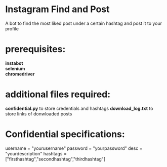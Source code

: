# Instagram Find and Post
A bot to find the most liked post under a certain hashtag and post it to your profile

# prerequisites:
**instabot**  
**selenium**  
**chromedriver**

# additional files required:
**confidential.py** to store credentials and hashtags
**download_log.txt** to store links of donwloaded posts

# Confidential specifications:
username = "yourusername"
password = "yourpassword"
desc = "yourdescription"
hashtags = ["firsthashtag","secondhashtag","thirdhashtag"]
